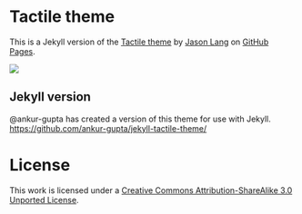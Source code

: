 # Tactile theme

This is a Jekyll version of the [Tactile theme](http://github.com/jasonlong/tactile-theme) by [Jason Lang](https://github.com/jasonlong) on [GitHub Pages](http://pages.github.com/).

![](http://cl.ly/image/0M0G2r0w2I1t/content)

## Jekyll version

@ankur-gupta has created a version of this theme for use with Jekyll.
https://github.com/ankur-gupta/jekyll-tactile-theme/

# License

This work is licensed under a [Creative Commons Attribution-ShareAlike 3.0 Unported License](http://creativecommons.org/licenses/by-sa/3.0/).

